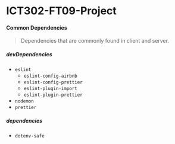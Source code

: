 # ICT302-FT09-Project

#### Common Dependencies

> Dependencies that are commonly found in client and server.

##### devDependencies

- `eslint`
  - `eslint-config-airbnb`
  - `eslint-config-prettier`
  - `eslint-plugin-import`
  - `eslint-plugin-prettier`
- `nodemon`
- `prettier`

##### dependencies

- `dotenv-safe`
